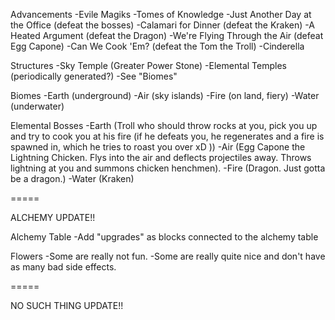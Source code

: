 Advancements
-Evile Magiks
-Tomes of Knowledge
-Just Another Day at the Office (defeat the bosses)
-Calamari for Dinner (defeat the Kraken)
-A Heated Argument (defeat the Dragon)
-We're Flying Through the Air (defeat Egg Capone)
-Can We Cook 'Em? (defeat the Tom the Troll)
-Cinderella

Structures
-Sky Temple (Greater Power Stone)
-Elemental Temples (periodically generated?)
-See "Biomes"

Biomes
-Earth (underground)
-Air (sky islands)
-Fire (on land, fiery)
-Water (underwater)

Elemental Bosses
-Earth (Troll who should throw rocks at you, pick you up and try to cook you at his fire (if he defeats you, he regenerates and a fire is spawned in, which he tries to roast you over xD ))
-Air (Egg Capone the Lightning Chicken. Flys into the air and deflects projectiles away. Throws lightning at you and summons chicken henchmen).
-Fire (Dragon. Just gotta be a dragon.)
-Water (Kraken)

=====

ALCHEMY UPDATE!!

Alchemy Table
-Add "upgrades" as blocks connected to the alchemy table

Flowers
-Some are really not fun.
-Some are really quite nice and don't have as many bad side effects.

=====

NO SUCH THING UPDATE!!

